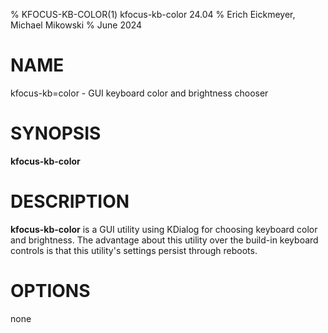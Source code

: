 % KFOCUS-KB-COLOR(1) kfocus-kb-color 24.04
% Erich Eickmeyer, Michael Mikowski
% June 2024

# NAME
kfocus-kb=color - GUI keyboard color and brightness chooser

# SYNOPSIS
**kfocus-kb-color**

# DESCRIPTION
**kfocus-kb-color** is a GUI utility using KDialog for choosing keyboard color and brightness. The advantage about this utility over the build-in keyboard controls is that this utility's settings persist through reboots.

# OPTIONS
none

